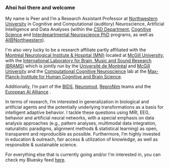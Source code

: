 ### Ahoi hoi there and welcome 

My name is Peer and I’m a Research Assistant Professor at [Northwestern University](https://www.northwestern.edu/) in Cognitive and Computational (auditory) Neuroscience, Artificial Intelligence and Data Analyses (within the [CSD Department](https://communication.northwestern.edu/academics/communication-sciences-and-disorders/), [Cognitive Science](https://cogsci.northwestern.edu/) and [Interdepartmental Neuroscience PhD](https://www.nuin.northwestern.edu/) programs, as well as [AI@Northwestern](https://ai.northwestern.edu/)). 

I'm also very lucky to be a research affiliate partly affiliated with the [Montréal Neurological Institute & Hospital (MNI)](https://www.mcgill.ca/neuro/) located at [McGill University](https://www.mcgill.ca/), with the [International Laboratory for Brain, Music and Sound Research (BRAMS)](https://www.brams.org/en/) which is jointly run by the [Université de Montréal](https://www.umontreal.ca/) and [McGill University](https://www.mcgill.ca/) and the [Computational Cognitive Neuroscience](https://hebartlab.com/) lab at the [Max-Planck-Institute for Human Cognitive and Brain Science](https://www.cbs.mpg.de/en). 

Additionally, I’m part of the [BIDS](https://bids-specification.readthedocs.io/en/stable/index.html), [Neuromod](https://www.cneuromod.ca/), [ReproNim](https://www.repronim.org/) teams and the [European AI Alliance](https://digital-strategy.ec.europa.eu/en/policies/european-ai-alliance) .

In terms of research, I’m interested in generalization in biological and artificial agents and the potentially underlying transformations as a basis for intelligent adaptive behavior. I tackle these questions using MRI, EEG, behavior and artificial neural networks, with a special emphasis on data analysis approaches (e.g., pattern analyses, multimodal data integration, naturalistic paradigms, alignment methods & statistical learning) as open, transparent and reproducible as possible. Furthermore, I’m highly invested in education & outreach, fair access & utilization of knowledge, as well as responsible & sustainable science.

For everything else that is currently going and/or I'm interested in, you can check my Bluesky feed [here](https://bsky.app/profile/peerherholz.bsky.social).
